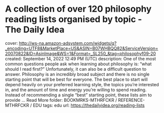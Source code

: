 # A collection of over 120 philosophy reading lists organised by topic - The Daily Idea

cover: http://ws-na.amazon-adsystem.com/widgets/q?_encoding=UTF8&MarketPlace=US&ASIN=B07WHBQQ82&ServiceVersion=20070822&ID=AsinImage&WS=1&Format=_SL250_&tag=philosophyf09-20
created: September 14, 2022 12:49 PM (UTC)
description: One of the most common questions people ask when learning about philosophy is: “what should I read first?” Unfortunately, it can also be a difficult question to answer. Philosophy is an incredibly broad subject and there is no single starting point that will be best for everyone. The best place to start will depend heavily on your preferred learning style, the topics you’re interested in, and the amount of time and energy you’re willing to spend reading. Instead of recommending a single “best” starting point, these lists aim to provide ... Read More
folder: BOOKMRKS-MTHRFCKR / REFERENCE-MTHRFCKR / EDU
tags: edu
url: https://thedailyidea.org/reading-lists
